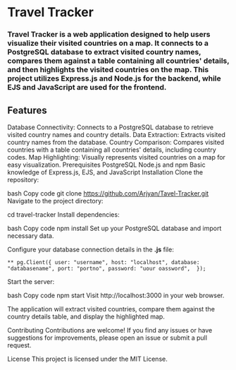 # Travel Tracker

### Travel Tracker is a web application designed to help users visualize their visited countries on a map. It connects to a PostgreSQL database to extract visited country names, compares them against a table containing all countries' details, and then highlights the visited countries on the map. This project utilizes Express.js and Node.js for the backend, while EJS and JavaScript are used for the frontend.

## Features
Database Connectivity: Connects to a PostgreSQL database to retrieve visited country names and country details.
Data Extraction: Extracts visited country names from the database.
Country Comparison: Compares visited countries with a table containing all countries' details, including country codes.
Map Highlighting: Visually represents visited countries on a map for easy visualization.
Prerequisites
PostgreSQL
Node.js and npm
Basic knowledge of Express.js, EJS, and JavaScript
Installation
Clone the repository:

bash
Copy code
git clone https://github.com/Arjyan/Tavel-Tracker.git
Navigate to the project directory:

cd travel-tracker
Install dependencies:

bash
Copy code
npm install
Set up your PostgreSQL database and import necessary data.

Configure your database connection details in the **.js** file: 


`** pg.Client({
  user: "username",
  host: "localhost",
  database: "databasename",
  port: "portno",
  password: "uour oassword", 
});`

Start the server:

bash
Copy code
npm start
Visit http://localhost:3000 in your web browser.

The application will extract visited countries, compare them against the country details table, and display the highlighted map.

Contributing
Contributions are welcome! If you find any issues or have suggestions for improvements, please open an issue or submit a pull request.

License
This project is licensed under the MIT License.
